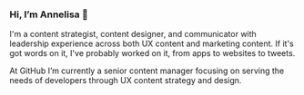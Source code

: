### Hi, I’m Annelisa 👋

I'm a content strategist, content designer, and communicator with leadership experience across both UX content and marketing content. If it's got words on it, I've probably worked on it, from apps to websites to tweets. 

At GitHub I’m currently a senior content manager focusing on serving the needs of developers through UX content strategy and design.

<!--
**meowius/meowius** is a ✨ _special_ ✨ repository because its `README.md` (this file) appears on your GitHub profile.

Here are some ideas to get you started:

- 🔭 I’m currently working on ...
- 🌱 I’m currently learning ...
- 👯 I’m looking to collaborate on ...
- 🤔 I’m looking for help with ...
- 💬 Ask me about ...
- 📫 How to reach me: ...
- 😄 Pronouns: ...
- ⚡ Fun fact: ...
-->
